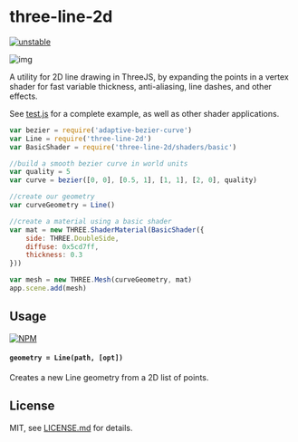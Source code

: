 # three-line-2d

[![unstable](http://badges.github.io/stability-badges/dist/unstable.svg)](http://github.com/badges/stability-badges)

![img](http://i.imgur.com/7yGGXdd.png)

A utility for 2D line drawing in ThreeJS, by expanding the points in a vertex shader for fast variable thickness, anti-aliasing, line dashes, and other effects.

See [test.js](test/test.js) for a complete example, as well as other shader applications. 

```js
var bezier = require('adaptive-bezier-curve')
var Line = require('three-line-2d')
var BasicShader = require('three-line-2d/shaders/basic')

//build a smooth bezier curve in world units
var quality = 5
var curve = bezier([0, 0], [0.5, 1], [1, 1], [2, 0], quality)

//create our geometry
var curveGeometry = Line()

//create a material using a basic shader
var mat = new THREE.ShaderMaterial(BasicShader({
    side: THREE.DoubleSide,
    diffuse: 0x5cd7ff,
    thickness: 0.3
}))

var mesh = new THREE.Mesh(curveGeometry, mat)
app.scene.add(mesh)
```

## Usage

[![NPM](https://nodei.co/npm/three-line-2d.png)](https://nodei.co/npm/three-line-2d/)

#### `geometry = Line(path, [opt])`

Creates a new Line geometry from a 2D list of points. 

## License

MIT, see [LICENSE.md](http://github.com/mattdesl/three-line-2d/blob/master/LICENSE.md) for details.
